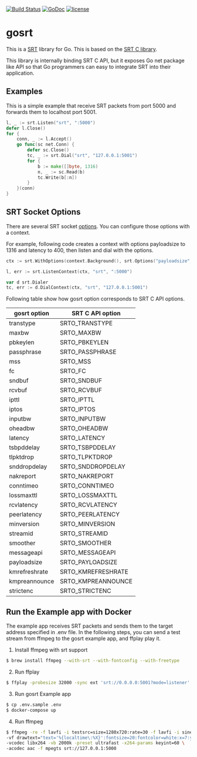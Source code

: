 [![Build Status](https://secure.travis-ci.org/openfresh/gosrt.png?branch=master)](http://travis-ci.org/openfresh/gosrt)
[![GoDoc](https://godoc.org/github.com/openfresh/gosrt/srt?status.svg)](https://godoc.org/github.com/openfresh/gosrt/srt)
[![license](https://img.shields.io/badge/license-MIT-4183c4.svg)](https://github.com/openfresh/gosrt/blob/master/LICENSE)

# gosrt

This is a [SRT](https://github.com/Haivision/srt) library for Go. This is based on the [SRT C library](https://github.com/Haivision/srt/blob/master/docs/API.md).

This library is internally binding SRT C API, but it exposes Go net package like API so that Go programmers can easy to integrate SRT into their application.

## Examples
This is a simple example that receive SRT packets from port 5000 and forwards them to localhost port 5001.

```go
l, _ := srt.Listen("srt", ":5000")
defer l.Close()
for {
    conn, _ := l.Accept()
    go func(sc net.Conn) {
        defer sc.Close()
        tc, _ := srt.Dial("srt", "127.0.0.1:5001")
        for {
            b := make([]byte, 1316)
            n, _ := sc.Read(b)
            tc.Write(b[:n])
        }
    }(conn)
}
```

## SRT Socket Options
There are several SRT socket [options](https://github.com/Haivision/srt/blob/master/docs/API.md#options). You can configure those options with a context.

For example, following code creates a context with options payloadsize to 1316 and latency to 400, then listen and dial with the options.

```go
ctx := srt.WithOptions(context.Background(), srt.Options("payloadsize", "1316", "latency", "400"))

l, err := srt.ListenContext(ctx, "srt", ":5000")

var d srt.Dialer
tc, err := d.DialContext(ctx, "srt", "127.0.0.1:5001")
```

Following table show how gosrt option corresponds to SRT C API options.

| gosrt option  | SRT C API option   |
|---------------|--------------------|
| transtype     | SRTO_TRANSTYPE     |
| maxbw         | SRTO_MAXBW         |
| pbkeylen      | SRTO_PBKEYLEN      |
| passphrase    | SRTO_PASSPHRASE    |
| mss           | SRTO_MSS           |
| fc            | SRTO_FC            |
| sndbuf        | SRTO_SNDBUF        |
| rcvbuf        | SRTO_RCVBUF        |
| ipttl         | SRTO_IPTTL         |
| iptos         | SRTO_IPTOS         |
| inputbw       | SRTO_INPUTBW       |
| oheadbw       | SRTO_OHEADBW       |
| latency       | SRTO_LATENCY       |
| tsbpddelay    | SRTO_TSBPDDELAY    |
| tlpktdrop     | SRTO_TLPKTDROP     |
| snddropdelay  | SRTO_SNDDROPDELAY  |
| nakreport     | SRTO_NAKREPORT     |
| conntimeo     | SRTO_CONNTIMEO     |
| lossmaxttl    | SRTO_LOSSMAXTTL    |
| rcvlatency    | SRTO_RCVLATENCY    |
| peerlatency   | SRTO_PEERLATENCY   |
| minversion    | SRTO_MINVERSION    |
| streamid      | SRTO_STREAMID      |
| smoother      | SRTO_SMOOTHER      |
| messageapi    | SRTO_MESSAGEAPI    |
| payloadsize   | SRTO_PAYLOADSIZE   |
| kmrefreshrate | SRTO_KMREFRESHRATE | 
| kmpreannounce | SRTO_KMPREANNOUNCE |
| strictenc     | SRTO_STRICTENC     |

## Run the Example app with Docker
The example app receives SRT packets and sends them to the target address specified in .env file. In the following steps, you can send a test stream from ffmpeg to the gosrt example app, and ffplay play it. 

1. Install ffmpeg with srt support
```sh
$ brew install ffmpeg --with-srt --with-fontconfig --with-freetype
```

2. Run ffplay
```sh
$ ffplay -probesize 32000 -sync ext 'srt://0.0.0.0:5001?mode=listener'
```

3. Run gosrt Example app
```sh
$ cp .env.sample .env
$ docker-compose up
```

4. Run ffmpeg
```sh
$ ffmpeg -re -f lavfi -i testsrc=size=1280x720:rate=30 -f lavfi -i sine \
-vf drawtext="text='%{localtime\:%X}':fontsize=20:fontcolor=white:x=7:y=7" \
-vcodec libx264 -vb 2000k -preset ultrafast -x264-params keyint=60 \
-acodec aac -f mpegts srt://127.0.0.1:5000
```
